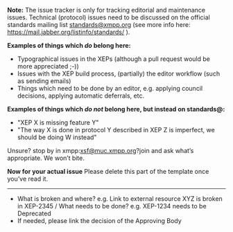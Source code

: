 **Note:** The issue tracker is only for tracking editorial and maintenance issues. Technical (protocol) issues need to be discussed on the official standards mailing list standards@xmpp.org (see more info here: https://mail.jabber.org/listinfo/standards/ ).

**Examples of things which *do* belong here:**

* Typographical issues in the XEPs (although a pull request would be more appreciated ;-))
* Issues with the XEP build process, (partially) the editor workflow (such as sending emails)
* Things which need to be done by an editor, e.g. applying council decisions, applying automatic deferrals, etc.

**Examples of things which *do not* belong here, but instead on standards@:**

* "XEP X is missing feature Y"
* "The way X is done in protocol Y described in XEP Z is imperfect, we should be doing W instead"

Unsure? stop by in xmpp:xsf@muc.xmpp.org?join and ask what’s appropriate. We won’t bite.

**Now for your actual issue** Please delete this part of the template once you’ve read it.

---

* What is broken and where? e.g. Link to external resource XYZ is broken in XEP-2345 / What needs to be done? e.g. XEP-1234 needs to be Deprecated
* If needed, please link the decision of the Approving Body
